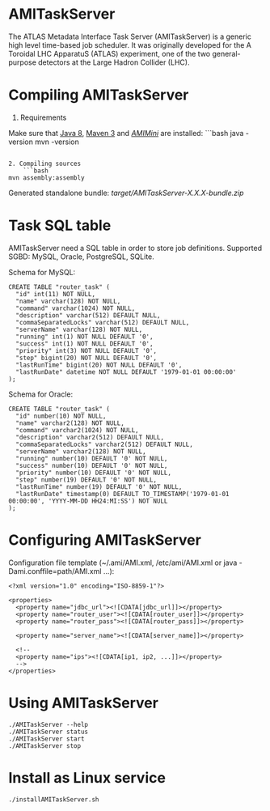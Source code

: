 AMITaskServer
=============

The ATLAS Metadata Interface Task Server (AMITaskServer) is a generic high level time-based job scheduler. It was originally developed for the A Toroidal LHC ApparatuS (ATLAS) experiment, one of the two general-purpose detectors at the Large Hadron Collider (LHC).

Compiling AMITaskServer
=======================

1. Requirements

  Make sure that [Java 8](http://www.oracle.com/technetwork/java/javase/), [Maven 3](http://maven.apache.org/) and [*AMIMini*](https://github.com/ami-lpsc/AMIMini/) are installed:
	```bash
java -version
mvn -version
```

2. Compiling sources
	```bash
mvn assembly:assembly
```

Generated standalone bundle: *target/AMITaskServer-X.X.X-bundle.zip*

Task SQL table
==============

AMITaskServer need a SQL table in order to store job definitions. Supported SGBD: MySQL, Oracle, PostgreSQL, SQLite.

Schema for MySQL:

	CREATE TABLE "router_task" (
	  "id" int(11) NOT NULL,
	  "name" varchar(128) NOT NULL,
	  "command" varchar(1024) NOT NULL,
	  "description" varchar(512) DEFAULT NULL,
	  "commaSeparatedLocks" varchar(512) DEFAULT NULL,
	  "serverName" varchar(128) NOT NULL,
	  "running" int(1) NOT NULL DEFAULT '0',
	  "success" int(1) NOT NULL DEFAULT '0',
	  "priority" int(3) NOT NULL DEFAULT '0',
	  "step" bigint(20) NOT NULL DEFAULT '0',
	  "lastRunTime" bigint(20) NOT NULL DEFAULT '0',
	  "lastRunDate" datetime NOT NULL DEFAULT '1979-01-01 00:00:00'
	);

Schema for Oracle:

	CREATE TABLE "router_task" (
	  "id" number(10) NOT NULL,
	  "name" varchar2(128) NOT NULL,
	  "command" varchar2(1024) NOT NULL,
	  "description" varchar2(512) DEFAULT NULL,
	  "commaSeparatedLocks" varchar2(512) DEFAULT NULL,
	  "serverName" varchar2(128) NOT NULL,
	  "running" number(10) DEFAULT '0' NOT NULL,
	  "success" number(10) DEFAULT '0' NOT NULL,
	  "priority" number(10) DEFAULT '0' NOT NULL,
	  "step" number(19) DEFAULT '0' NOT NULL,
	  "lastRunTime" number(19) DEFAULT '0' NOT NULL,
	  "lastRunDate" timestamp(0) DEFAULT TO_TIMESTAMP('1979-01-01 00:00:00', 'YYYY-MM-DD HH24:MI:SS') NOT NULL
	);

Configuring AMITaskServer
=========================

Configuration file template (~/.ami/AMI.xml, /etc/ami/AMI.xml or java -Dami.conffile=path/AMI.xml ...):

	<?xml version="1.0" encoding="ISO-8859-1"?>

	<properties>
	  <property name="jdbc_url"><![CDATA[jdbc_url]]></property>
	  <property name="router_user"><![CDATA[router_user]]></property>
	  <property name="router_pass"><![CDATA[router_pass]]></property>

	  <property name="server_name"><![CDATA[server_name]]></property>

	  <!--
	  <property name="ips"><![CDATA[ip1, ip2, ...]]></property>
	  -->
	</properties>

Using AMITaskServer
===================

	./AMITaskServer --help
	./AMITaskServer status
	./AMITaskServer start
	./AMITaskServer stop

Install as Linux service
========================

	./installAMITaskServer.sh
